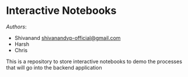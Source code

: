 # Interactive Notebooks

*Authors*:
- Shivanand <shivanandvp-official@gmail.com> 
- Harsh
- Chris

This is a repository to store interactive notebooks to demo the processes that will go into the backend application
